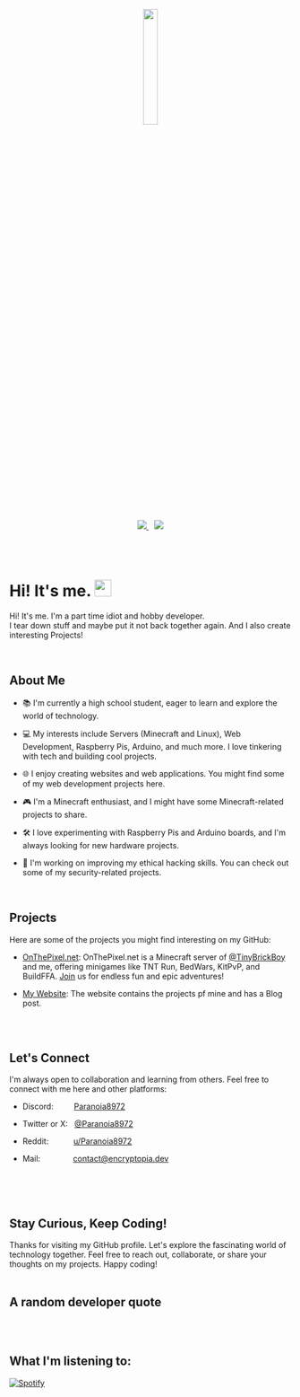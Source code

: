 <p align="center">
  <a href="https://encryptopia.dev">
    <img src="./img/icon.png" width="23%" />
  </a>
</p>
<p align="center">
    <a href="https://encryptopia.dev/">
        <img src="https://img.shields.io/badge/My%20Website%20-00183e" />
    </a>
    &ensp;
    <a href="https://onthepixel.net/">
        <img src="https://img.shields.io/badge/OnThePixel.net%20-751500">
    </a>
</p>

</br>
</br>

# Hi! It's me. <img src="https://media.giphy.com/media/hvRJCLFzcasrR4ia7z/giphy.gif" width="30"></a>
Hi! It's me. I'm a part time idiot and hobby developer.
<br/>
I tear down stuff and maybe put it not back together again. And I also create interesting Projects!

</br>

## About Me

- 📚 I'm currently a high school student, eager to learn and explore the world of technology.

- 💻 My interests include Servers (Minecraft and Linux), Web Development, Raspberry Pis, Arduino, and much more. I love tinkering with tech and building cool projects.

- 🌐 I enjoy creating websites and web applications. You might find some of my web development projects here.

- 🎮 I'm a Minecraft enthusiast, and I might have some Minecraft-related projects to share.

- 🛠️ I love experimenting with Raspberry Pis and Arduino boards, and I'm always looking for new hardware projects.

- 🤖 I'm working on improving my ethical hacking skills. You can check out some of my security-related projects.

</br>

## Projects

Here are some of the projects you might find interesting on my GitHub:

- [OnThePixel.net](https://onthepixel.net/): OnThePixel.net is a Minecraft server of  [@TinyBrickBoy](https://github.com/minepodcraft) and me, offering minigames like TNT Run, BedWars, KitPvP, and BuildFFA. [Join](https://discord.onthepixel.net/) us for endless fun and epic adventures!

- [My Website](https://encryptopia.dev/): The website contains the projects pf mine and has a Blog post.

</br>
</br>

## Let's Connect

I'm always open to collaboration and learning from others. Feel free to connect with me here and other platforms:

- Discord: &emsp;&ensp;&nbsp;&nbsp; [Paranoia8972](https://discord.com/users/982984144567017493)

- Twitter or X: &nbsp; [@Paranoia8972](https://x.com/@Paranoia8972)

- Reddit: &emsp;&ensp;&nbsp;&nbsp;&nbsp;&nbsp; [u/Paranoia8972](https://reddit.com/u/Paranoia8972)

- Mail: &emsp;&emsp;&ensp;&nbsp;&nbsp;&nbsp;&nbsp; [contact@encryptopia.dev](mailto://contact@encryptopia.dev)

</br>
</br>
</br>

## Stay Curious, Keep Coding!

Thanks for visiting my GitHub profile. Let's explore the fascinating world of technology together. Feel free to reach out, collaborate, or share your thoughts on my projects. Happy coding!
</br>
</br>

## A random developer quote

</br>
</br>

## What I'm listening to:

[![Spotify](https://spotify-github-profile.vercel.app/api/view?uid=31lxkybcozg34ujhjk2wnlzmhlb4&cover_image=true&theme=novatorem&show_offline=true&background_color=007fff&interchange=true&bar_color=00ff00&bar_color_cover=false)](https://spotify-github-profile.vercel.app/api/view?uid=31lxkybcozg34ujhjk2wnlzmhlb4&redirect=true)

